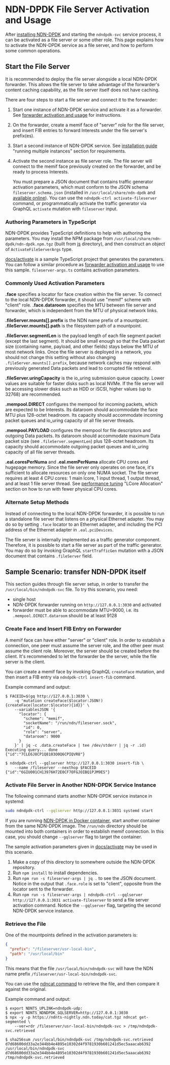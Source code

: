 # NDN-DPDK File Server Activation and Usage

After [installing NDN-DPDK](INSTALL.md) and starting the `ndndpdk-svc` service process, it can be activated as a file server or some other role.
This page explains how to activate the NDN-DPDK service as a file server, and how to perform some common operations.

## Start the File Server

It is recommended to deploy the file server alongside a local NDN-DPDK forwarder.
This allows the file server to take advantage of the forwarder's content caching capability, as the file server itself does not have caching.

There are four steps to start a file server and connect it to the forwarder:

1. Start one instance of NDN-DPDK service and activate it as a forwarder.
   See [forwarder activation and usage](forwarder.md) for instructions.

2. On the forwarder, create a memif face of "server" role for the file server, and insert FIB entries to forward Interests under the file server's prefix(es).

3. Start a second instance of NDN-DPDK service.
   See [installation guide](INSTALL.md) "running multiple instances" section for requirements.

4. Activate the second instance as file server role.
   The file server will connect to the memif face previously created on the forwarder, and be ready to process Interests.

   You must prepare a JSON document that contains traffic generator activation parameters, which must conform to the JSON schema `fileserver.schema.json` (installed in `/usr/local/share/ndn-dpdk` and [available online](https://ndn-dpdk.ndn.today/schema/fileserver.schema.json)).
   You can use the `ndndpdk-ctrl activate-fileserver` command, or programmatically activate the traffic generator via GraphQL `activate` mutation with `fileserver` input.

### Authoring Parameters in TypeScript

NDN-DPDK provides TypeScript definitions to help with authoring the parameters.
You may install the NPM package from `/usr/local/share/ndn-dpdk/ndn-dpdk.npm.tgz` (built from [js](../js) directory), and then construct an object of `ActivateFileServerArgs` type.

[docs/activate](activate) is a sample TypeScript project that generates the parameters.
You can follow a similar procedure as [forwarder activation and usage](forwarder.md) to use this sample.
`fileserver-args.ts` contains activation parameters.

### Commonly Used Activation Parameters

**.face** specifies a locator for face creation within the file server.
To connect to the local NDN-DPDK forwarder, it should use "memif" scheme with "client" role.
**.face.dataroom** specifies the MTU between file server and forwarder, which is independent from the MTU of physical network links.

**.fileServer.mounts\[\].prefix** is the NDN name prefix of a mountpoint.
**.fileServer.mounts\[\].path** is the filesystem path of a mountpoint.

**.fileServer.segmentLen** is the payload length of each file segment packet (except the last segment).
It should be small enough so that the Data packet size (containing name, payload, and other fields) stays below the MTU of most network links.
Once the file server is deployed in a network, you should not change this setting without also changing `.fileServer.mounts[].prefix`, because network caches may respond with previously generated Data packets and lead to corrupted file retrieval.

**.fileServer.uringCapacity** is the io\_uring submission queue capacity.
Lower values are suitable for faster disks such as local NVMe.
If the file server will be accessing slower disks such as HDD or iSCSI, higher values (up to 32768) are recommended.

**.mempool.DIRECT** configures the mempool for incoming packets, which are expected to be Interests.
Its dataroom should accommodate the face MTU plus 128-octet headroom.
Its capacity should accommodate incoming packet queues and io\_uring capacity of all file server threads.

**.mempool.PAYLOAD** configures the mempool for file descriptors and outgoing Data packets.
Its dataroom should accommodate maximum Data packet size (see `.fileServer.segmentLen`) plus 128-octet headroom.
Its capacity should accommodate outgoing packet queues and io\_uring capacity of all file server threads.

**.eal.coresPerNuma** and **.eal.memPerNuma** allocate CPU cores and hugepage memory.
Since the file server only operates on one face, it's sufficient to allocate resources on only one NUMA socket.
The file server requires at least 4 CPU cores: 1 main lcore, 1 input thread, 1 output thread, and at least 1 file server thread.
See [performance tuning](tuning.md) "LCore Allocation" section on how to run with fewer physical CPU cores.

### Alternate Setup Methods

Instead of connecting to the local NDN-DPDK forwarder, it is possible to run a standalone file server that listens on a physical Ethernet adapter.
You may do so by setting `.face` locator to an Ethernet adapter, and including the PCI address of the Ethernet adapter in `.eal.pciDevices`.

The file server is internally implemented as a traffic generator component.
Therefore, it is possible to start a file server as part of the traffic generator.
You may do so by invoking GraphQL `startTrafficGen` mutation with a JSON document that contains `.fileServer` field.

## Sample Scenario: transfer NDN-DPDK itself

This section guides through file server setup, in order to transfer the `/usr/local/bin/ndndpdk-svc` file.
To try this scenario, you need:

* single host
* NDN-DPDK forwarder running on `http://127.0.0.1:3030` and activated
* forwarder must be able to accommodate MTU=9000, i.e. its `.mempool.DIRECT.dataroom` should be at least 9128

### Create Face and Insert FIB Entry on Forwarder

A memif face can have either "server" or "client" role.
In order to establish a connection, one peer must assume the server role, and the other peer must assume the client role.
Moreover, the server should be created before the client.
It's recommended to let the forwarder be the server, while the file server is the client.

You can create a memif face by invoking GraphQL `createFace` mutation, and then insert a FIB entry via `ndndpdk-ctrl insert-fib` command.

Example command and output:

```shell
$ FACEID=$(gq http://127.0.0.1:3030 \
    -q 'mutation createFace($locator:JSON!){createFace(locator:$locator){id}}' \
    --variablesJSON '{
      "locator": {
        "scheme": "memif",
        "socketName": "/run/ndn/fileserver.sock",
        "id": 0,
        "role": "server",
        "dataroom": 9000
      }
    }' | jq -c .data.createFace | tee /dev/stderr | jq -r .id)
Executing query... done
{"id":"7CLE6J8CP1Q8103O0Q6CPIQVR8"}

$ ndndpdk-ctrl --gqlserver http://127.0.0.1:3030 insert-fib \
    --name /fileserver --nexthop $FACEID
{"id":"6GIU001CH13976H72E0CF7OFGJOIBQ1PJM9ES"}
```

### Activate File Server in Another NDN-DPDK Service Instance

The following command starts another NDN-DPDK service instance in systemd:

```bash
sudo ndndpdk-ctrl --gqlserver http://127.0.0.1:3031 systemd start
```

If you are running [NDN-DPDK in Docker container](Docker.md), start another container from the same NDN-DPDK image.
The `/run/ndn` directory should be mounted into both containers in order to establish memif connection.
In this case, you should change `--gqlserver` flag to target the container.

The sample activation parameters given in [docs/activate](activate) may be used in this scenario.

1. Make a copy of this directory to somewhere outside the NDN-DPDK repository.
2. Run `npm install` to install dependencies.
3. Run `npm run -s fileserver-args | jq .` to see the JSON document.
   Notice in the output that `.face.role` is set to "client", opposite from the locator sent to the forwarder.
4. Run `npm run -s fileserver-args | ndndpdk-ctrl --gqlserver http://127.0.0.1:3031 activate-fileserver` to send a file server activation command.
   Notice the `--gqlserver` flag, targeting the second NDN-DPDK service instance.

### Retrieve the File

One of the mountpoints defined in the activation parameters is:

```json
{
  "prefix": "/fileserver/usr-local-bin",
  "path": "/usr/local/bin"
}
```

This means that the file `/usr/local/bin/ndndpdk-svc` will have the NDN name prefix `/fileserver/usr-local-bin/ndndpdk-svc`.

You can use the [ndncat command](https://ndnts-docs.ndn.today/typedoc/modules/cat.html) to retrieve the file, and then compare it against the original.

Example command and output:

```shell
$ export NDNTS_UPLINK=ndndpdk-udp:
$ export NDNTS_NDNDPDK_GQLSERVER=http://127.0.0.1:3030
$ npx -y -p https://ndnts-nightly.ndn.today/cat.tgz ndncat get-segmented \
    --ver=rdr /fileserver/usr-local-bin/ndndpdk-svc > /tmp/ndndpdk-svc.retrieved

$ sha256sum /usr/local/bin/ndndpdk-svc /tmp/ndndpdk-svc.retrieved
d7d68600dd33a2e344bb4e4895e10302d4f9781930b601241d5ec5aaacab6392  /usr/local/bin/ndndpdk-svc
d7d68600dd33a2e344bb4e4895e10302d4f9781930b601241d5ec5aaacab6392  /tmp/ndndpdk-svc.retrieved
```
